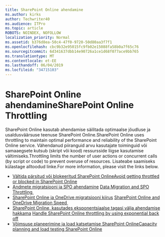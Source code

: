 ```yaml
---
title: SharePoint Online ahendamine
ms.author: kirks
author: Techwriter40
ms.audience: ITPro
ms.topic: article
ROBOTS: NOINDEX, NOFOLLOW
localization_priority: Normal
ms.assetid: b376d8ea-50c4-47f0-9720-50d80aa3f7f1
ms.openlocfilehash: cbc9b32e95015fc9fb02e15088fa58b0a7f65c76
ms.sourcegitcommit: 6d341637dbb14e90726a1ce1d68f077ace9bb765
ms.translationtype: MT
ms.contentlocale: et-EE
ms.lasthandoff: 06/04/2019
ms.locfileid: "34715103"
---
```

# <a name="sharepoint-online-throttling"></a><span data-ttu-id="dcb6b-102">SharePoint Online ahendamine</span><span class="sxs-lookup"><span data-stu-id="dcb6b-102">SharePoint Online Throttling</span></span>

<p><span data-ttu-id="dcb6b-103">SharePoint Online kasutab ahendamise säilitada optimaalse jõudluse ja usaldusväärsuse teenuse SharePoint Online.</span><span class="sxs-lookup"><span data-stu-id="dcb6b-103">SharePoint Online uses throttling to maintain optimal performance and reliability of the SharePoint Online service.</span></span> <span data-ttu-id="dcb6b-104">Vähendanud piiranguid arvu kasutajate toiminguid või samaaegsete kutsub (skript või kood) ressursside liigse kasutamise vältimiseks.</span><span class="sxs-lookup"><span data-stu-id="dcb6b-104">Throttling limits the number of user actions or concurrent calls (by script or code) to prevent overuse of resources.</span></span> <span data-ttu-id="dcb6b-105">Lisateabe saamiseks külastage alltoodud linke.</span><span class="sxs-lookup"><span data-stu-id="dcb6b-105">For more information, please visit the links below.</span></span></p> <ul> <li style="font-weight: 400;"><span data-ttu-id="dcb6b-106"><a href="https://docs.microsoft.com/en-us/sharepoint/dev/general-development/how-to-avoid-getting-throttled-or-blocked-in-sharepoint-online">Vältida pärsitud või blokeeritud SharePoint Online</a></span><span class="sxs-lookup"><span data-stu-id="dcb6b-106"><a href="https://docs.microsoft.com/en-us/sharepoint/dev/general-development/how-to-avoid-getting-throttled-or-blocked-in-sharepoint-online">Avoid getting throttled or blocked in SharePoint Online</a></span></span></li> <li style="font-weight: 400;"><span data-ttu-id="dcb6b-107"><a href="https://blogs.technet.microsoft.com/sposupport/2017/08/12/data-migration-and-spo-service-throttling/">Andmete migratsiooni ja SPO ahendamine</a>&nbsp;</span><span class="sxs-lookup"><span data-stu-id="dcb6b-107"><a href="https://blogs.technet.microsoft.com/sposupport/2017/08/12/data-migration-and-spo-service-throttling/">Data Migration and SPO Throttling </a>&nbsp;</span></span></li> <li style="font-weight: 400;"><span data-ttu-id="dcb6b-108"><a href="https://docs.microsoft.com/en-us/sharepointmigration/sharepoint-online-and-onedrive-migration-speed">SharePoint Online ja OneDrive migratsiooni kiirus</a>&nbsp;</span><span class="sxs-lookup"><span data-stu-id="dcb6b-108"><a href="https://docs.microsoft.com/en-us/sharepointmigration/sharepoint-online-and-onedrive-migration-speed">SharePoint Online and OneDrive Migration Speed </a>&nbsp;</span></span></li> <li style="font-weight: 400;"><span data-ttu-id="dcb6b-109"><a href="https://docs.microsoft.com/en-us/sharepoint/dev/solution-guidance/handle-sharepoint-online-throttling-by-using-exponential-back-off">SharePoint Online, kasutades eksponentsiaalse tagasi välja ahendamise hakkama</a>&nbsp;</span><span class="sxs-lookup"><span data-stu-id="dcb6b-109"><a href="https://docs.microsoft.com/en-us/sharepoint/dev/solution-guidance/handle-sharepoint-online-throttling-by-using-exponential-back-off">Handle SharePoint Online throttling by using exponential back off</a>&nbsp;</span></span></li> <li style="font-weight: 400;"><span data-ttu-id="dcb6b-110"><a href="https://support.office.com/en-us/article/Capacity-planning-and-load-testing-SharePoint-Online-c932bd9b-fb9a-47ab-a330-6979d03688c0">Võimsuse planeerimine ja load katsetamise SharePoint Online</a></span><span class="sxs-lookup"><span data-stu-id="dcb6b-110"><a href="https://support.office.com/en-us/article/Capacity-planning-and-load-testing-SharePoint-Online-c932bd9b-fb9a-47ab-a330-6979d03688c0">Capacity planning and load testing SharePoint Online</a></span></span></li> </ul> <p>&nbsp;</p>

